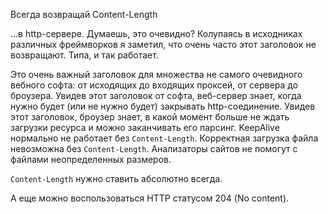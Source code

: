 Всегда возвращай Content-Length

...в http-сервере. Думаешь, это очевидно? Колупаясь в исходниках различных фреймворков я заметил, что очень часто этот заголовок не возвращают. Типа, и так работает.

Это очень важный заголовок для множества не самого очевидного вебного софта: от исходящих до входящих проксей, от сервера до броузера. Увидев этот заголовок от софта, веб-сервер знает, когда нужно будет (или не нужно будет) закрывать http-соединение. Увидев этот заголовок, броузер знает, в какой момент больше не ждать загрузки ресурса и можно заканчивать его парсинг. KeepAlive нормально не работает без `Content-Length`. Корректная загрузка файла невозможна без `Content-Length`. Анализаторы сайтов не помогут с файлами неопределенных размеров.

`Content-Length` нужно ставить абсолютно всегда.

А еще можно воспользоваться HTTP статусом 204 (No content). 
